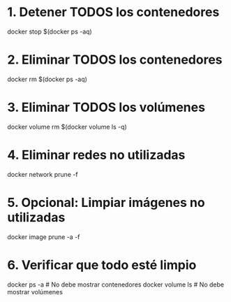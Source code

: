 # 1. Detener TODOS los contenedores
docker stop $(docker ps -aq)

# 2. Eliminar TODOS los contenedores
docker rm $(docker ps -aq)

# 3. Eliminar TODOS los volúmenes
docker volume rm $(docker volume ls -q)

# 4. Eliminar redes no utilizadas
docker network prune -f

# 5. Opcional: Limpiar imágenes no utilizadas
docker image prune -a -f

# 6. Verificar que todo esté limpio
docker ps -a        # No debe mostrar contenedores
docker volume ls    # No debe mostrar volúmenes
